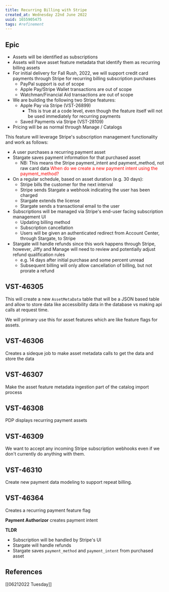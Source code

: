 ```yaml
---
title: Recurring Billing with Stripe
created_at: Wednesday 22nd June 2022
uuid: 1655905475
tags: #refinement
---
```


## Epic
-   Assets will be identified as subscriptions
-   Assets will have asset feature metadata that identify them as recurring billing assets
-   For initial delivery for Fall Rush, 2022, we will support credit card payments through Stripe for recurring billing subscription purchases
    -   PayPal support is out of scope
    -   Apple Pay/Stripe Wallet transactions are out of scope
    -   Watchman/Financial Aid transactions are out of scope
-   We are building the following two Stripe features:
    -   Apple Pay via Stripe (VST-26899)
        -   This is true at a code level, even though the feature itself will not be used immediately for recurring payments
    -   Saved Payments via Stripe (VST-28109)
-   Pricing will be as normal through Manage / Catalogs

This feature will leverage Stripe's subscription management functionality and work as follows:
-   A user purchases a recurring payment asset
-   Stargate saves payment information for that purchased asset
    -   NB: This means the Stripe payment_intent and payment_method, not raw card data
		<span style="color:red">
		When do we create a new payment intent using the payment_method?
		</span>
-   On a regular schedule, based on asset duration (e.g. 30 days):
    -   Stripe bills the customer for the next interval
    -   Stripe sends Stargate a webhook indicating the user has been charged
    -   Stargate extends the license
    -   Stargate sends a transactional email to the user
-   Subscriptions will be managed via Stripe's end-user facing subscription management UI
    -   Updating billing method
    -   Subscription cancellation
    -   Users will be given an authenticated redirect from Account Center, through Stargate, to Stripe
-   Stargate will handle refunds since this work happens through Stripe, however, Jiffy and Manage will need to review and potentially adjust refund qualification rules
    -   e.g. 14 days after initial purchase and some percent unread
    -   Subsequent billing will only allow cancellation of billing, but not prorate a refund


## VST-46305
This will create a new `AssetMetaData` table that will be a JSON based table and allow to store data like accessibility data in the database vs making api calls at request time.

We will primary use this for asset features which are like feature flags for assets.

## VST-46306
Creates a sideque job to make asset metadata calls to get the data and store the data

## VST-46307
Make the asset feature metadata ingestion part of the catalog import process

## VST-46308
PDP displays recurring payment assets

## VST-46309
We want to accept any incoming Stripe subscription webhooks even if we don't currently do anything with them.

## VST-46310
Create new payment data modeling to support repeat billing.

## VST-46364
Creates a recurring payment feature flag


**Payment Authorizor**
creates payment intent

**TLDR**
- Subscription will be handled by Stripe's UI
- Stargate will handle refunds
- Stargate saves `payment_method` and `payment_intent` from purchased asset








## References
[[06212022 Tuesday]]